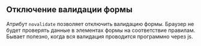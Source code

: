 ## Отключение валидации формы

Атрибут `novalidate` позволяет отключить валидацию формы. Браузер не будет проверять данные в элементах формы на соответствие правилам. Бывает полезно, когда вся валидация проводится программно через js.